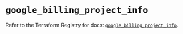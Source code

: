 # `google_billing_project_info`

Refer to the Terraform Registry for docs: [`google_billing_project_info`](https://registry.terraform.io/providers/hashicorp/google/6.44.0/docs/resources/billing_project_info).
